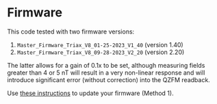 # Firmware

This code tested with two firmware versions:

1. `Master_Firmware_Triax_V8_01-25-2023_V1_40` (version 1.40)
2. `Master_Firmware_Triax_V8_09-28-2023_V2_20` (version 2.20)

The latter allows for a gain of 0.1x to be set, although measuring fields greater than 4 or 5 nT will result in a very non-linear response and will introduce significant error (without correction) into the QZFM readback.

Use [these instructions](https://quspin.com/products-qzfm-gen2-arxiv/qzfm-firmware-update-guide/) to update your firmware (Method 1).